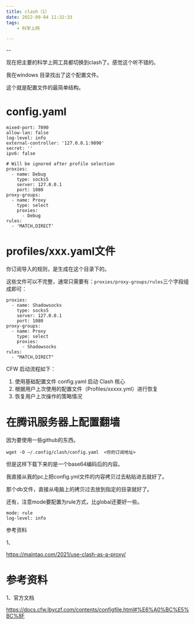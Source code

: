 ```yaml
---
title: clash（1）
date: 2022-09-04 11:32:33
tags:
	- 科学上网

---
```


--

现在把主要的科学上网工具都切换到clash了。感觉这个听不错的。

我在windows 目录找出了这个配置文件。

这个就是配置文件的最简单结构。

# config.yaml

```
mixed-port: 7890
allow-lan: false
log-level: info
external-controller: '127.0.0.1:9090'
secret: ''
ipv6: false

# Will be ignored after profile selection
proxies:
  - name: Debug
    type: socks5
    server: 127.0.0.1
    port: 1080
proxy-groups:
  - name: Proxy
    type: select
    proxies:
      - Debug
rules:
  - 'MATCH,DIRECT'

```

# profiles/xxx.yaml文件

你订阅导入的规则，是生成在这个目录下的。

这些文件可以不完整，通常只需要有：`proxies/proxy-groups/rules`三个字段组成即可：

```
proxies:
  - name: Shadowsocks
    type: socks5
    server: 127.0.0.1
    port: 1080
proxy-groups:
  - name: Proxy
    type: select
    proxies:
      - Shadowsocks
rules:
  - "MATCH,DIRECT"
```



CFW 启动流程如下：

1. 使用基础配置文件 config.yaml 启动 Clash 核心
2. 根据用户上次使用的配置文件（Profiles/xxxxx.yml）进行恢复
3. 恢复用户上次操作的策略情况

# 在腾讯服务器上配置翻墙

因为要使用一些github的东西。



```
wget -O ~/.config/clash/config.yaml  <你的订阅地址>
```

但是这样下载下来的是一个base64编码后的内容。

我直接从我的pc上把config.yml文件的内容拷贝过去粘贴进去就好了。

那个db文件，直接从电脑上的拷贝过去放到指定的目录就好了。

还有，注意mode要配置为rule方式，比global还要好一些。

```
mode: rule
log-level: info
```



参考资料

1、

https://maintao.com/2021/use-clash-as-a-proxy/

# 参考资料

1、官方文档

https://docs.cfw.lbyczf.com/contents/configfile.html#%E6%A0%BC%E5%BC%8F